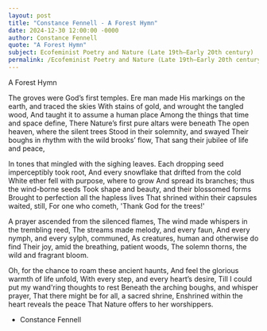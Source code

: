 ```yaml
---
layout: post
title: "Constance Fennell - A Forest Hymn"
date: 2024-12-30 12:00:00 -0000
author: Constance Fennell
quote: "A Forest Hymn"
subject: Ecofeminist Poetry and Nature (Late 19th–Early 20th century)
permalink: /Ecofeminist Poetry and Nature (Late 19th–Early 20th century)/Constance Fennell/Constance Fennell - A Forest Hymn
---
```


A Forest Hymn

The groves were God’s first temples. Ere man made
  His markings on the earth, and traced the skies
  With stains of gold, and wrought the tangled wood,
  And taught it to assume a human place
  Among the things that time and space define,
    There Nature’s first pure altars were beneath
    The open heaven, where the silent trees
    Stood in their solemnity, and swayed
    Their boughs in rhythm with the wild brooks’ flow,
    That sang their jubilee of life and peace,

In tones that mingled with the sighing leaves.
  Each dropping seed imperceptibly took root,
  And every snowflake that drifted from the cold
  White ether fell with purpose, where to grow
  And spread its branches; thus the wind-borne seeds
  Took shape and beauty, and their blossomed forms
  Brought to perfection all the hapless lives
  That shrined within their capsules waited, still,
    For one who cometh, 'Thank God for the trees!'

A prayer ascended from the silenced flames,
  The wind made whispers in the trembling reed,
  The streams made melody, and every faun,
  And every nymph, and every sylph, communed,
  As creatures, human and otherwise do find
  Their joy, amid the breathing, patient woods,
  The solemn thorns, the wild and fragrant bloom.

Oh, for the chance to roam these ancient haunts,
  And feel the glorious warmth of life unfold,
  With every step, and every heart’s desire,
  Till I could put my wand'ring thoughts to rest
  Beneath the arching boughs, and whisper prayer,
  That there might be for all, a sacred shrine,
    Enshrined within the heart reveals the peace
    That Nature offers to her worshippers.


- Constance Fennell
